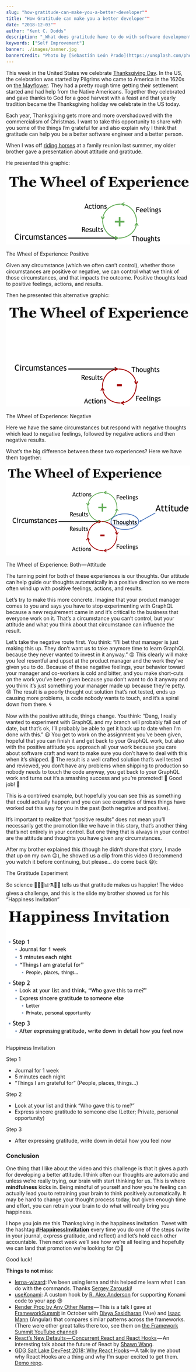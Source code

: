 ```yaml
---
slug: "how-gratitude-can-make-you-a-better-developer""
title: "How Gratitude can make you a better developer""
date: "2018-12-03""
author: "Kent C. Dodds"
description: "_What does gratitude have to do with software development?_"
keywords: ["Self Improvement"]
banner: ./images/banner.jpg
bannerCredit: "Photo by [Sebastián León Prado](https://unsplash.com/photos/dBiIcdxMWfE?utm_source=unsplash&utm_medium=referral&utm_content=creditCopyText) on [Unsplash](https://unsplash.com/search/photos/happiness?utm_source=unsplash&utm_medium=referral&utm_content=creditCopyText)"
---
```


This week in the United States we celebrate
[Thanksgiving Day](https://en.wikipedia.org/wiki/Thanksgiving). In the US, the
celebration was started by Pilgrims who came to America in the 1620s on
[the Mayflower](https://en.wikipedia.org/wiki/Mayflower). They had a pretty
rough time getting their settlement started and had help from the Native
Americans. Together they celebrated and gave thanks to God for a good harvest
with a feast and that yearly tradition became the Thanksgiving holiday we
celebrate in the US today.

Each year, Thanksgiving gets more and more overshadowed with the commercialism
of Christmas. I want to take this opportunity to share with you some of the
things I’m grateful for and also explain why I think that gratitude can help you
be a better software engineer and a better person.

When I was off
[riding horses](https://twitter.com/kentcdodds/status/1043644565041819648) at a
family reunion last summer, my older brother gave a presentation about attitude
and gratitude.

He presented this graphic:

![](./images/0.png)

<figcaption>The Wheel of Experience: Positive</figcaption>

Given any circumstance (which we often can’t control), whether those
circumstances are positive or negative, we can control what we think of those
circumstances, and that impacts the outcome. Positive thoughts lead to positive
feelings, actions, and results.

Then he presented this alternative graphic:

![](./images/1.png)

<figcaption>The Wheel of Experience: Negative</figcaption>

Here we have the same circumstances but respond with negative thoughts which
lead to negative feelings, followed by negative actions and then negative
results.

What’s the big difference between these two experiences? Here we have them
together:

![](./images/2.png)

<figcaption>The Wheel of Experience: Both — Attitude</figcaption>

The turning point for both of these experiences is our thoughts. Our attitude
can help guide our thoughts automatically in a positive direction so we more
often wind up with positive feelings, actions, and results.

Let’s try to make this more concrete. Imagine that your product manager comes to
you and says you have to stop experimenting with GraphQL because a new
requirement came in and it’s critical to the business that everyone work on it.
That’s a circumstance you can’t control, but your attitude and what you think
about that circumstance can influence the result.

Let’s take the negative route first. You think: “I’ll bet that manager is just
making this up. They don’t want us to take anymore time to learn GraphQL because
they never wanted to invest in it anyway.” 😠 This clearly will make you feel
resentful and upset at the product manager and the work they’ve given you to do.
Because of these negative feelings, your behavior toward your manager and
co-workers is cold and bitter, and you make short-cuts on the work you’ve been
given because you don’t want to do it anyway and you think it’s just something
your manager made up because they’re petty. 😡 The result is a poorly thought
out solution that’s not tested, ends up causing more problems, is code nobody
wants to touch, and it’s a spiral down from there. 🌀

Now with the positive attitude, things change. You think: “Dang, I really wanted
to experiment with GraphQL and my branch will probably fall out of date, but
that’s ok, I’ll probably be able to get it back up to date when I’m done with
this.” 😃 You get to work on the assignment you’ve been given, hopeful that you
can finish it and get back to your GraphQL work, but also with the positive
attitude you approach all your work because you care about software craft and
want to make sure you don’t have to deal with this when it’s shipped. 🚢 The
result is a well crafted solution that’s well tested and reviewed, you don’t
have any problems when shipping to production so nobody needs to touch the code
anyway, you get back to your GraphQL work and turns out it’s a smashing success
and you’re promoted! 🥇 Good job! 👏

This is a contrived example, but hopefully you can see this as something that
could actually happen and you can see examples of times things have worked out
this way for you in the past (both negative and positive).

It’s important to realize that “positive results” does not mean you’ll
necessarily get the promotion like we have in this story, that’s another thing
that’s not entirely in your control. But one thing that is always in your
control are the attitude and thoughts you have given any circumstances.

After my brother explained this (though he didn’t share that story, I made that
up on my own 😉), he showed us a clip from this video (I recommend you watch it
before continuing, but please… do come back 😅):

<figcaption>The Gratitude Experiment</figcaption>

So science 👩‍🔬🔬📊⚗️👨‍🔬 tells us that gratitude makes us happier! The video gives
a challenge, and this is the slide my brother showed us for his “Happiness
Invitation”

![](./images/3.png)

<figcaption>Happiness Invitation</figcaption>

Step 1

- Journal for 1 week
- 5 minutes each night
- “Things I am grateful for” (People, places, things…)

Step 2

- Look at your list and think “Who gave this to me?”
- Express sincere gratitude to someone else (Letter; Private, personal
  opportunity)

Step 3

- After expressing gratitude, write down in detail how you feel now

### Conclusion

One thing that I like about the video and this challenge is that it gives a path
for developing a better attitude. I think often our thoughts are automatic and
unless we’re really trying, our brain with start thinking for us. This is where
**mindfulness** kicks in. Being mindful of yourself and how you’re feeling can
actually lead you to retraining your brain to think positively automatically. It
may be hard to change your thought process today, but given enough time and
effort, you can retrain your brain to do what will really bring you happiness.

I hope you join me this Thanksgiving in the happiness invitation. Tweet with the
hashtag
[**#HappinessInvitation**](https://twitter.com/hashtag/HappinessInvitation)
every time you do one of the steps (write in your journal, express gratitude,
and reflect) and let’s hold each other accountable. Then next week we’ll see how
we’re all feeling and hopefully we can land that promotion we’re looking for
😉🥇

Good luck!

**Things to not miss**:

- [lerna-wizard](https://github.com/szarouski/lerna-wizard): I’ve been using
  lerna and this helped me learn what I can do with the commands. Thanks
  [Sergey Zarouski](https://twitter.com/webuniverseio)!
- [useKonami](https://github.com/alexanderson1993/react-konami-hook): A custom
  hook by [R. Alex Anderson](https://twitter.com/ralex1993) for supporting
  Konami code to your app 😍
- [Render Prop by Any Other Name](https://www.youtube.com/watch?v=pjDOJdMM2eg&list=PLV5CVI1eNcJgNqzNwcs4UKrlJdhfDjshf) — This
  is a talk I gave at [FrameworkSummit](https://twitter.com/FrameworkSummit) in
  October with [Divya Sasidharan](https://twitter.com/ShortDiv) (Vue) and
  [Isaac Mann](https://twitter.com/MannIsaac) (Angular) that compares similar
  patterns across the frameworks. (There were other great talks there too, see
  them on
  [the Framework Summit YouTube channel](https://www.youtube.com/channel/UCUTZdTjqY9ypGfpYWvSHC2w))
- [React’s New Defaults — Concurrent React and React Hooks](https://www.youtube.com/watch?v=vhWaMPQhMLQ) — An
  interesting talk about the future of React by
  [Shawn Wang](https://twitter.com/swyx).
- [GDG Salt Lake DevFest 2018: Why React Hooks](https://www.youtube.com/watch?v=zWsZcBiwgVE&list=PLV5CVI1eNcJgNqzNwcs4UKrlJdhfDjshf) — A
  talk by me about why React Hooks are a thing and why I’m super excited to get
  them. [Demo repo](https://github.com/kentcdodds/gdg-devfest-2018-react).
